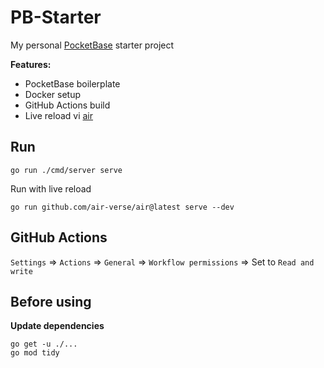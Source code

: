 # PB-Starter

My personal [PocketBase](https://pocketbase.io/) starter project

**Features:**

- PocketBase boilerplate
- Docker setup
- GitHub Actions build
- Live reload vi [air](https://github.com/air-verse/air)

## Run

```shell
go run ./cmd/server serve
```

Run with live reload

```shell
go run github.com/air-verse/air@latest serve --dev
```

## GitHub Actions

`Settings` => `Actions` => `General` => `Workflow permissions` => Set to `Read and write`

## Before using

**Update dependencies**

```shell
go get -u ./...
go mod tidy
```
